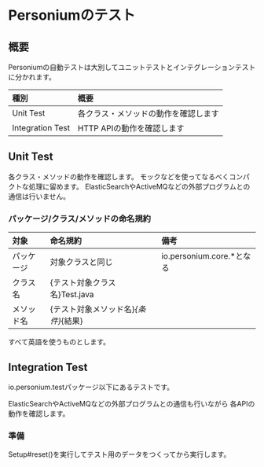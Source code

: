 # Personiumのテスト

## 概要

Personiumの自動テストは大別してユニットテストとインテグレーションテストに分かれます。

|種別|概要|
|:--|:--|
|Unit Test|各クラス・メソッドの動作を確認します|
|Integration Test|HTTP APIの動作を確認します|


## Unit Test

各クラス・メソッドの動作を確認します。
モックなどを使ってなるべくコンパクトな処理に留めます。
ElasticSearchやActiveMQなどの外部プログラムとの通信は行いません。


### パッケージ/クラス/メソッドの命名規約

|対象|命名規約|備考|
|:--|:--|:--|
|パッケージ|対象クラスと同じ|io.personium.core.*となる|
|クラス名|{テスト対象クラス名}Test.java| |
|メソッド名|{テスト対象メソッド名}_{条件}_{結果}| |

すべて英語を使うものとします。

## Integration Test

io.personium.testパッケージ以下にあるテストです。

ElasticSearchやActiveMQなどの外部プログラムとの通信も行いながら
各APIの動作を確認します。

### 準備

Setup#reset()を実行してテスト用のデータをつくってから実行します。


